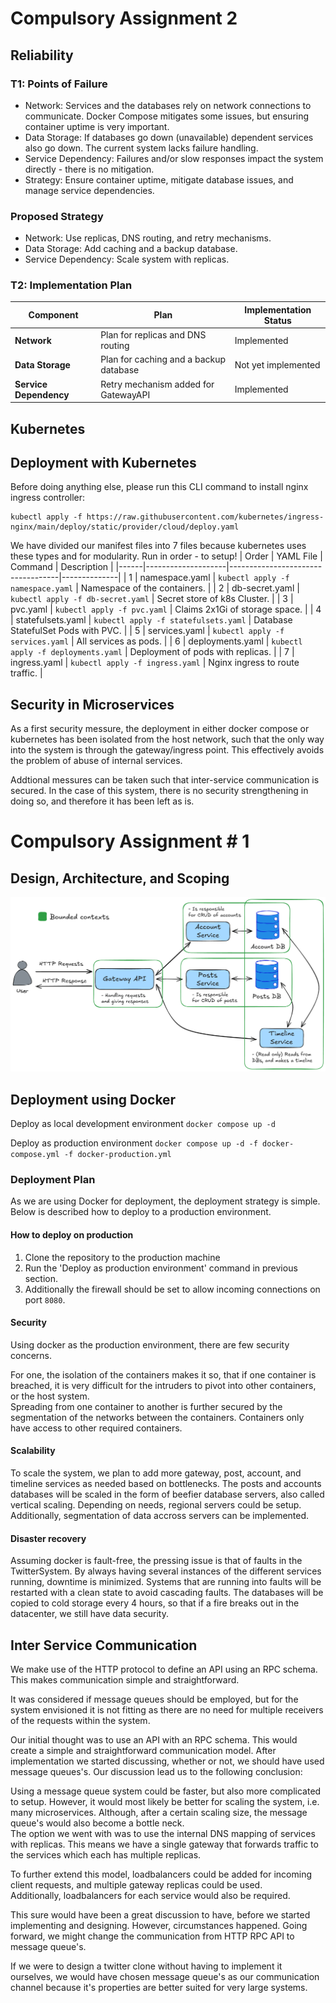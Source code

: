 # Compulsory Assignment 2

## Reliability

### T1: Points of Failure
- Network: Services and the databases rely on network connections to communicate. Docker Compose mitigates some issues, but ensuring container uptime is very important.
- Data Storage: If databases go down (unavailable) dependent services also go down. The current system lacks failure handling.
- Service Dependency: Failures and/or slow responses impact the system directly - there is no mitigation.
- Strategy: Ensure container uptime, mitigate database issues, and manage service dependencies.

### Proposed Strategy
- Network: Use replicas, DNS routing, and retry mechanisms.
- Data Storage: Add caching and a backup database.
- Service Dependency: Scale system with replicas.

### T2: Implementation Plan
| Component         | Plan                                      | Implementation Status       |
|-------------------|-------------------------------------------|-----------------------------|
| **Network**       | Plan for replicas and DNS routing         | Implemented                 |
| **Data Storage**  | Plan for caching and a backup database    | Not yet implemented         |
| **Service Dependency** | Retry mechanism added for GatewayAPI | Implemented                 |

## Kubernetes

## Deployment with Kubernetes
Before doing anything else, please run this CLI command to install nginx ingress controller:
```
kubectl apply -f https://raw.githubusercontent.com/kubernetes/ingress-nginx/main/deploy/static/provider/cloud/deploy.yaml
```

We have divided our manifest files into 7 files because kubernetes uses these types and for modularity. Run in order - to setup!
| Order | YAML File          | Command                           | Description |
|------|--------------------|-----------------------------------|--------------|
| 1    | namespace.yaml     | `kubectl apply -f namespace.yaml` | Namespace of the containers. |
| 2    | db-secret.yaml     | `kubectl apply -f db-secret.yaml` | Secret store of k8s Cluster. |
| 3    | pvc.yaml           | `kubectl apply -f pvc.yaml`       | Claims 2x1Gi of storage space. | 
| 4    | statefulsets.yaml  | `kubectl apply -f statefulsets.yaml` | Database StatefulSet Pods with PVC. | 
| 5    | services.yaml      | `kubectl apply -f services.yaml`  | All services as pods. |
| 6    | deployments.yaml   | `kubectl apply -f deployments.yaml` | Deployment of pods with replicas. |
| 7    | ingress.yaml       | `kubectl apply -f ingress.yaml`   | Nginx ingress to route traffic. |

## Security in Microservices
As a first security messure, the deployment in either docker compose or kubernetes has been isolated from the host network, such that the only way into the system is through the gateway/ingress point.
This effectively avoids the problem of abuse of internal services.  

Addtional messures can be taken such that inter-service communication is secured. In the case of this system, there is no security strengthening in doing so, and therefore it has been left as is.

# Compulsory Assignment # 1
## Design, Architecture, and Scoping
<p align="center">
  <img src="imgs/diagram.png" alt="Architecture Diagram"/>
</p>  

## Deployment using Docker
Deploy as local development environment
`docker compose up -d`

Deploy as production environment
`docker compose up -d -f docker-compose.yml -f docker-production.yml`

### Deployment Plan
As we are using Docker for deployment, the deployment strategy is simple.  
Below is described how to deploy to a production environment.

#### How to deploy on production
1. Clone the repository to the production machine
2. Run the 'Deploy as production environment' command in previous section.
3. Additionally the firewall should be set to allow incoming connections on port `8080`.

#### Security
Using docker as the production environment, there are few security concerns.

For one, the isolation of the containers makes it so, that if one container is breached, 
it is very difficult for the intruders to pivot into other containers, or the host system.  
Spreading from one container to another is further secured by the segmentation of the networks between the containers.
Containers only have access to other required containers.

#### Scalability
To scale the system, we plan to add more gateway, post, account, and timeline services as needed based on bottlenecks.
The posts and accounts databases will be scaled in the form of beefier database servers, also called vertical scaling.
Depending on needs, regional servers could be setup. 
Additionally, segmentation of data accross servers can be implemented.

#### Disaster recovery
Assuming docker is fault-free, the pressing issue is that of faults in the TwitterSystem. 
By always having several instances of the different services running, downtime is minimized.
Systems that are running into faults will be restarted with a clean state to avoid cascading faults.
The databases will be copied to cold storage every 4 hours, so that if a fire breaks out in the datacenter, we still have data security.

## Inter Service Communication
We make use of the HTTP protocol to define an API using an RPC schema. This makes communication simple and straightforward.

It was considered if message queues should be employed, but for the system envisioned it is not fitting as there are no need 
for multiple receivers of the requests within the system. 

Our initial thought was to use an API with an RPC schema. This would create a simple and straightforward communication model. 
After implementation we started discussing, whether or not, we should have used message queues's. 
Our discussion lead us to the following conclusion:  

Using a message queue system could be faster, but also more complicated to setup. However, it would most likely be better for scaling the system, i.e. many microservices. Although, after a certain scaling size, the message queue's would also become a bottle neck.  
The option we went with was to use the internal DNS mapping of services with replicas. This means we have a single gateway that forwards 
traffic to the services which each has multiple replicas.  

To further extend this model, loadbalancers could be added for incoming client requests, and multiple gateway replicas could be used.  
Additionally, loadbalancers for each service would also be required.  

This sure would have been a great discussion to have, before we started implementing and designing. However, circumstances happened.
Going forward, we might change the communication from HTTP RPC API to message queue's.  

If we were to design a twitter clone without having to implement it ourselves, we would have chosen message queue's as our communication channel because it's properties are better suited for very large systems.
